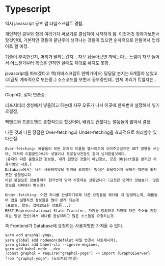 # Typescript

역시 javascript 공부 겸 타입스크립트 경험.

개인적인 공부와 함께 여러가지 써보기로 결심하여 시작하게 됨. 
이것저것 찾아가보면서 할것인데, 기본적인 것들이 끝난후에 생각나는 것들이 있으면 순차적으로 만들어서 업데이트 할 예정.

기술이 부족한건지, 머리가 딸리는건지... 자꾸 뒤돌아보면 까먹는다는 느낌이 자꾸 들어서 어느샌가부터 복습을 안하면 쉴때도 재대로 쉬지도 못함.

javascript를 파보겠다고 책(자바스크립트 완벽가이드) 달달달 본지는 6개월이 넘었고(지금도 계속적으로 보는중..) 소스코드를 보면서 공부중인데.. 언제 머리가 트일지는..

****
GlaphQL 같이 연습중..

리포지터리 생성해서 넣을려고 하는데 자꾸 오류가 나서 이곳에 한꺼번에 설정해서 넣기로결정,

백엔드와 프론트엔드 종합적으로 할것이며, 배워도 괜찮다는 말씀들이 많아서 결정.

다른 것과 다른 장점은 Over-fetching과 Under-fetching을 효과적으로 처리할수 있다는점.
```
Over-fetching: 예를들어 모든 유저의 이름을 웹사이트에 보여주고싶으면 GET 명령을 쓰는데, 유저의 이름뿐만아니라 성별이나 프로필사진등도 같이 넘겨받을것이다.
(유저의 다른 불필요한 정보들, 내가 원했던 것들이 아닌정보, 모든 Object들을 받지만 사용자명만 사용.)
Database에서는 내가 사용하지않을 영역을 요청하는 방식은 효율적이지 못하기 때문에 좋지못한 상황입니다.
이런 불필요한 정보들까지 한꺼번에 받아 사용하는 상황입니다.(요청한 영역의 정보보다, 많은 정보를 서버에서 받는것)
```

```
Under-fetching: 어떤 하나를 완성하기위해 다른 요청들을 해야할 때 발생하는데, 예를들어 앱을 실행하면 정보들을 많이 받게 되는데
(프로필, 알림, 앱에필요한 정보등...) 
REST(Representational State Transfer, 자원을 정의하고 자원에 대한 주소를 지정하는 방법 전반)에서 하나를 완성하려고 많은 소스들을 요청하는것.
```

즉 Frontend가 Database에 요청하는 사용자명만 가져올 수 있다.

```
yarn add graphql-yoga, 
yarn global add nodemon(defalut 파일 변경시 자동재시작), 
yarn global add babel-cli --ignore-engines,
yarn add babel-node --dev
(const graphql = require("graphql-yoga") -> import {GraphQLServer} from "graphql-yoga"; (노드처럼)변경)
```
